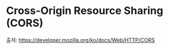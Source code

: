 

Cross-Origin Resource Sharing  (CORS)
====






출처: https://developer.mozilla.org/ko/docs/Web/HTTP/CORS